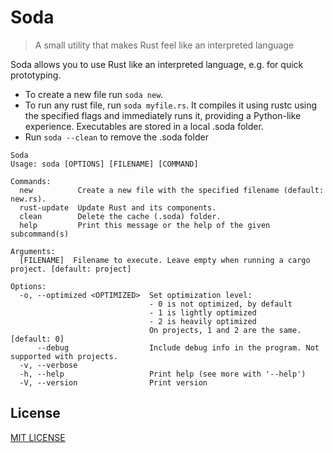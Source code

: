 # Soda
> A small utility that makes Rust feel like an interpreted language

Soda allows you to use Rust like an interpreted language, e.g. for quick prototyping.
 - To create a new file run `soda new`.
 - To run any rust file, run `soda myfile.rs`. It compiles it using rustc using the specified flags and immediately runs it, providing a Python-like experience. Executables are stored in a local .soda folder. 
 - Run `soda --clean` to remove the .soda folder

```
Soda
Usage: soda [OPTIONS] [FILENAME] [COMMAND]

Commands:
  new          Create a new file with the specified filename (default: new.rs).
  rust-update  Update Rust and its components.
  clean        Delete the cache (.soda) folder.
  help         Print this message or the help of the given subcommand(s)

Arguments:
  [FILENAME]  Filename to execute. Leave empty when running a cargo project. [default: project]

Options:
  -o, --optimized <OPTIMIZED>  Set optimization level:
                               - 0 is not optimized, by default
                               - 1 is lightly optimized
                               - 2 is heavily optimized
                               On projects, 1 and 2 are the same. [default: 0]
      --debug                  Include debug info in the program. Not supported with projects.
  -v, --verbose                
  -h, --help                   Print help (see more with '--help')
  -V, --version                Print version
```

## License
[MIT LICENSE](LICENSE)